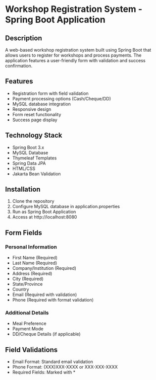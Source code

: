 # Workshop Registration System - Spring Boot Application

## Description
A web-based workshop registration system built using Spring Boot that allows users to register for workshops and process payments. The application features a user-friendly form with validation and success confirmation.

## Features
- Registration form with field validation
- Payment processing options (Cash/Cheque/DD)
- MySQL database integration
- Responsive design
- Form reset functionality
- Success page display

## Technology Stack
- Spring Boot 3.x
- MySQL Database
- Thymeleaf Templates
- Spring Data JPA
- HTML/CSS
- Jakarta Bean Validation

## Installation
1. Clone the repository
2. Configure MySQL database in application.properties
3. Run as Spring Boot Application
4. Access at http://localhost:8080

## Form Fields
### Personal Information
- First Name (Required)
- Last Name (Required)  
- Company/Institution (Required)
- Address (Required)
- City (Required)
- State/Province
- Country
- Email (Required with validation)
- Phone (Required with format validation)

### Additional Details
- Meal Preference
- Payment Mode
- DD/Cheque Details (if applicable)

## Field Validations
- Email Format: Standard email validation
- Phone Format: (XXX)XXX-XXXX or XXX-XXX-XXXX
- Required Fields: Marked with *
